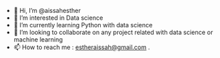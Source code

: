 - 👋 Hi, I’m @aissahesther
- 👀 I’m interested in Data science
- 🌱 I’m currently learning Python with data science
- 💞️ I’m looking to collaborate on any project related  with data science or machine learning
- 📫 How to reach me : estheraissah@gmail.com .

<!---
aissahesther/aissahesther is a ✨ special ✨ repository because its `README.md` (this file) appears on your GitHub profile.
You can click the Preview link to take a look at your changes.
--->
